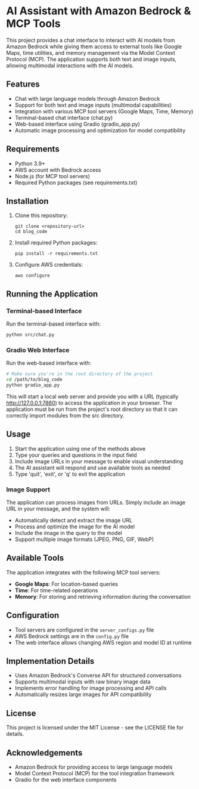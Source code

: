 # AI Assistant with Amazon Bedrock & MCP Tools

This project provides a chat interface to interact with AI models from Amazon Bedrock while giving them access to external tools like Google Maps, time utilities, and memory management via the Model Context Protocol (MCP). The application supports both text and image inputs, allowing multimodal interactions with the AI models.

## Features

- Chat with large language models through Amazon Bedrock
- Support for both text and image inputs (multimodal capabilities)
- Integration with various MCP tool servers (Google Maps, Time, Memory)
- Terminal-based chat interface (chat.py)
- Web-based interface using Gradio (gradio_app.py)
- Automatic image processing and optimization for model compatibility

## Requirements

- Python 3.9+
- AWS account with Bedrock access
- Node.js (for MCP tool servers)
- Required Python packages (see requirements.txt)

## Installation

1. Clone this repository:
   ```
   git clone <repository-url>
   cd blog_code
   ```

2. Install required Python packages:
   ```
   pip install -r requirements.txt
   ```

3. Configure AWS credentials:
   ```
   aws configure
   ```

## Running the Application

### Terminal-based Interface

Run the terminal-based interface with:

```bash
python src/chat.py
```

### Gradio Web Interface

Run the web-based interface with:

```bash
# Make sure you're in the root directory of the project
cd /path/to/blog_code
python gradio_app.py
```

This will start a local web server and provide you with a URL (typically http://127.0.0.1:7860) to access the application in your browser. The application must be run from the project's root directory so that it can correctly import modules from the src directory.

## Usage

1. Start the application using one of the methods above
2. Type your queries and questions in the input field
3. Include image URLs in your message to enable visual understanding
4. The AI assistant will respond and use available tools as needed
5. Type 'quit', 'exit', or 'q' to exit the application

### Image Support

The application can process images from URLs. Simply include an image URL in your message, and the system will:
- Automatically detect and extract the image URL
- Process and optimize the image for the AI model
- Include the image in the query to the model
- Support multiple image formats (JPEG, PNG, GIF, WebP)

## Available Tools

The application integrates with the following MCP tool servers:

- **Google Maps**: For location-based queries
- **Time**: For time-related operations
- **Memory**: For storing and retrieving information during the conversation

## Configuration

- Tool servers are configured in the `server_configs.py` file
- AWS Bedrock settings are in the `config.py` file
- The web interface allows changing AWS region and model ID at runtime

## Implementation Details

- Uses Amazon Bedrock's Converse API for structured conversations
- Supports multimodal inputs with raw binary image data
- Implements error handling for image processing and API calls
- Automatically resizes large images for API compatibility

## License

This project is licensed under the MIT License - see the LICENSE file for details.

## Acknowledgements

- Amazon Bedrock for providing access to large language models
- Model Context Protocol (MCP) for the tool integration framework
- Gradio for the web interface components